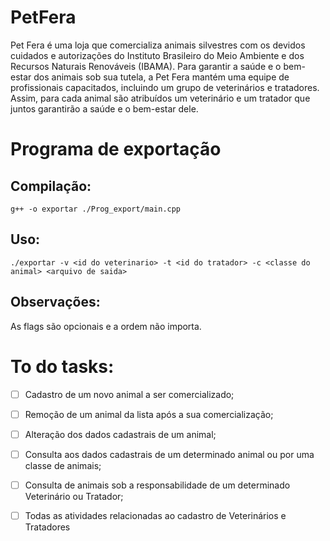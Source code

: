 # PetFera
Pet Fera é uma loja que comercializa animais silvestres com os devidos cuidados e autorizações do Instituto Brasileiro do Meio Ambiente e dos Recursos Naturais Renováveis (IBAMA). Para garantir a saúde e o bem-estar dos animais sob sua tutela, a Pet Fera mantém uma equipe de profissionais capacitados, incluindo um grupo de veterinários e tratadores. Assim, para cada animal são atribuídos um veterinário e um tratador que juntos garantirão a saúde e o bem-estar dele.

# Programa de exportação
## Compilação:
``g++ -o exportar ./Prog_export/main.cpp``
## Uso:
  ``./exportar -v <id do veterinario> -t <id do tratador> -c <classe do animal> <arquivo de saida>``
## Observações:
  As flags são opcionais e a ordem não importa.

# To do tasks:
- [ ] Cadastro de um novo animal a ser comercializado;
- [ ] Remoção de um animal da lista após a sua comercialização;
- [ ] Alteração dos dados cadastrais de um animal;
- [ ] Consulta aos dados cadastrais de um determinado animal ou por uma classe de animais;
- [ ] Consulta de animais sob a responsabilidade de um determinado Veterinário ou Tratador;
- [ ] Todas as atividades relacionadas ao cadastro de Veterinários e Tratadores

